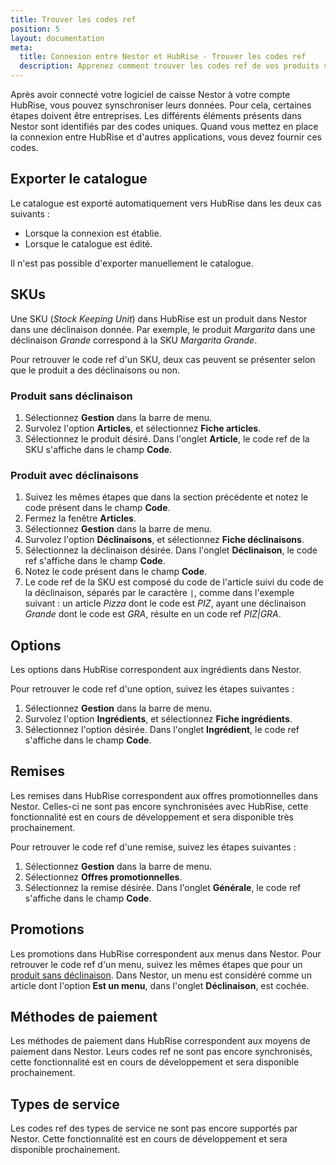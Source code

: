 ```yaml
---
title: Trouver les codes ref
position: 5
layout: documentation
meta:
  title: Connexion entre Nestor et HubRise - Trouver les codes ref
  description: Apprenez comment trouver les codes ref de vos produits sur Nestor. Lancez l'application et suivez ces instructions.
---
```


Après avoir connecté votre logiciel de caisse Nestor à votre compte HubRise, vous pouvez synschroniser leurs données. Pour cela, certaines étapes doivent être entreprises. Les différents éléments présents dans Nestor sont identifiés par des codes uniques. Quand vous mettez en place la connexion entre HubRise et d'autres applications, vous devez fournir ces codes.

## Exporter le catalogue

Le catalogue est exporté automatiquement vers HubRise dans les deux cas suivants :
- Lorsque la connexion est établie.
- Lorsque le catalogue est édité.

Il n'est pas possible d'exporter manuellement le catalogue.

## SKUs

Une SKU (*Stock Keeping Unit*) dans HubRise est un produit dans Nestor dans une déclinaison donnée. Par exemple, le produit *Margarita* dans une déclinaison *Grande* correspond à la SKU *Margarita Grande*.

Pour retrouver le code ref d'un SKU, deux cas peuvent se présenter selon que le produit a des déclinaisons ou non.

### Produit sans déclinaison

1. Sélectionnez **Gestion** dans la barre de menu.
1. Survolez l'option **Articles**, et sélectionnez **Fiche articles**.
1. Sélectionnez le produit désiré. Dans l'onglet **Article**, le code ref de la SKU s'affiche dans le champ **Code**.

### Produit avec déclinaisons

1. Suivez les mêmes étapes que dans la section précédente et notez le code présent dans le champ **Code**.
1. Fermez la fenêtre **Articles**.
1. Sélectionnez **Gestion** dans la barre de menu.
1. Survolez l'option **Déclinaisons**, et sélectionnez **Fiche déclinaisons**.
1. Sélectionnez la déclinaison désirée. Dans l'onglet **Déclinaison**, le code ref s'affiche dans le champ **Code**.
1. Notez le code présent dans le champ **Code**.
1. Le code ref de la SKU est composé du code de l'article suivi du code de la déclinaison, séparés par le caractère `|`, comme dans l'exemple suivant : un article *Pizza* dont le code est *PIZ*, ayant une déclinaison *Grande* dont le code est *GRA*, résulte en un code ref *PIZ|GRA*.

## Options

Les options dans HubRise correspondent aux ingrédients dans Nestor.

Pour retrouver le code ref d'une option, suivez les étapes suivantes :
1. Sélectionnez **Gestion** dans la barre de menu.
1. Survolez l'option **Ingrédients**, et sélectionnez **Fiche ingrédients**.
1. Sélectionnez l'option désirée. Dans l'onglet **Ingrédient**, le code ref s'affiche dans le champ **Code**.

## Remises

Les remises dans HubRise correspondent aux offres promotionnelles dans Nestor. Celles-ci ne sont pas encore synchronisées avec HubRise, cette fonctionnalité est en cours de développement et sera disponible très prochainement.

Pour retrouver le code ref d'une remise, suivez les étapes suivantes :
1. Sélectionnez **Gestion** dans la barre de menu.
1. Sélectionnez **Offres promotionnelles**.
1. Sélectionnez la remise désirée. Dans l'onglet **Générale**, le code ref s'affiche dans le champ **Code**.

## Promotions

Les promotions dans HubRise correspondent aux menus dans Nestor. Pour retrouver le code ref d'un menu, suivez les mêmes étapes que pour un [produit sans déclinaison](/apps/nestor/map-ref-codes#produit-sans-declinaison). Dans Nestor, un menu est considéré comme un article dont l'option **Est un menu**, dans l'onglet **Déclinaison**, est cochée.

## Méthodes de paiement

Les méthodes de paiement dans HubRise correspondent aux moyens de paiement dans Nestor. Leurs codes ref ne sont pas encore synchronisés, cette fonctionnalité est en cours de développement et sera disponible prochainement.

## Types de service

Les codes ref des types de service ne sont pas encore supportés par Nestor. Cette fonctionnalité est en cours de développement et sera disponible prochainement.
